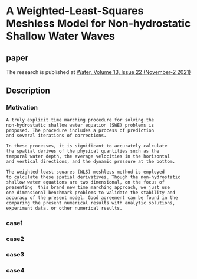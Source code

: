 # A Weighted-Least-Squares Meshless Model for Non-hydrostatic Shallow Water Waves

## paper

The research is published at 
[Water, Volume 13, Issue 22 (November-2 2021)](https://www.mdpi.com/2073-4441/13/22/3195/htm)

## Description

### Motivation

    A truly explicit time marching procedure for solving the 
    non-hydrostatic shallow water equation (SWE) problems is 
    proposed. The procedure includes a process of prediction 
    and several iterations of corrections. 
    
    In these processes, it is significant to accurately calculate 
    the spatial derives of the physical quantities such as the 
    temporal water depth, the average velocities in the horizontal 
    and vertical directions, and the dynamic pressure at the bottom. 
    
    The weighted-least-squares (WLS) meshless method is employed 
    to calculate these spatial derivatives. Though the non-hydrostatic 
    shallow water equations are two dimensional, on the focus of 
    presenting  this brand new time marching approach, we just use 
    one dimensional benchmark problems to validate the stability and 
    accuracy of the present model. Good agreement can be found in the 
    comparing the present numerical results with analytic solutions, 
    experiment data, or other numerical results.

### case1

### case2

### case3

### case4
